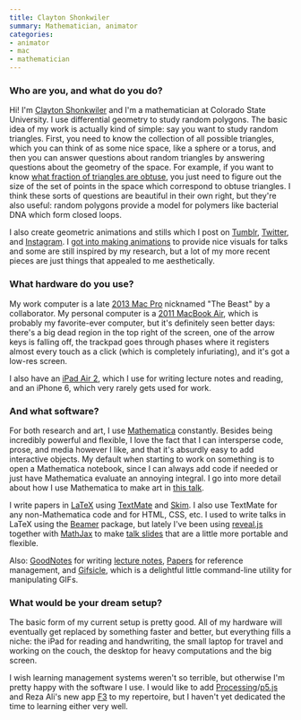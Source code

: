 ```yaml
---
title: Clayton Shonkwiler
summary: Mathematician, animator
categories:
- animator
- mac
- mathematician
---
```


### Who are you, and what do you do?

Hi! I'm [Clayton Shonkwiler](http://shonkwiler.org/ "Clayton's website.") and I'm a mathematician at Colorado State University. I use differential geometry to study random polygons. The basic idea of my work is actually kind of simple: say you want to study random triangles. First, you need to know the collection of all possible triangles, which you can think of as some nice space, like a sphere or a torus, and then you can answer questions about random triangles by answering questions about the geometry of the space. For example, if you want to know [what fraction of triangles are obtuse](https://www.youtube.com/watch?v=wcHHRwAfwAo "Clayton's geometry video on YouTube."), you just need to figure out the size of the set of points in the space which correspond to obtuse triangles. I think these sorts of questions are beautiful in their own right, but they're also useful: random polygons provide a model for polymers like bacterial DNA which form closed loops.

I also create geometric animations and stills which I post on [Tumblr](http://flotsam.sellingwaves.com/ "Clayton's Tumblr account."), [Twitter](https://twitter.com/shonk "Clayton's Twitter account."), and [Instagram](https://www.instagram.com/shonk/ "Clayton's Instagram account."). I [got into making animations](https://ello.co/yourdailybread/post/hj6nmr4jkexxq-1b6hg72g "An interview with Clayton about his animations.") to provide nice visuals for talks and some are still inspired by my research, but a lot of my more recent pieces are just things that appealed to me aesthetically. 

### What hardware do you use?

My work computer is a late [2013 Mac Pro][mac-pro] nicknamed "The Beast" by a collaborator. My personal computer is a [2011 MacBook Air][macbook-air], which is probably my favorite-ever computer, but it's definitely seen better days: there's a big dead region in the top right of the screen, one of the arrow keys is falling off, the trackpad goes through phases where it registers almost every touch as a click (which is completely infuriating), and it's got a low-res screen.

I also have an [iPad Air 2][ipad-air-2], which I use for writing lecture notes and reading, and an iPhone 6, which very rarely gets used for work.

### And what software?

For both research and art, I use [Mathematica][] constantly. Besides being incredibly powerful and flexible, I love the fact that I can intersperse code, prose, and media however I like, and that it's absurdly easy to add interactive objects. My default when starting to work on something is to open a Mathematica notebook, since I can always add code if needed or just have Mathematica evaluate an annoying integral. I go into more detail about how I use Mathematica to make art in [this talk](https://icerm.brown.edu/video_archive/#/play/1089 "Clayton's talk on animating mathematics.").

I write papers in [LaTeX][] using [TextMate][] and [Skim][]. I also use TextMate for any non-Mathematica code and for HTML, CSS, etc. I used to write talks in LaTeX using the [Beamer][] package, but lately I've been using [reveal.js][] together with [MathJax][] to make [talk slides](http://www.math.colostate.edu/~clayton/research/talks/random-triangles/random-triangles.html#/ "Clayton's talk about random triangles.") that are a little more portable and flexible.

Also: [GoodNotes][goodnotes-ios] for writing [lecture notes](http://www.math.colostate.edu/~clayton/teaching/m676f16/lectures/ "Some of Clayton's lecture notes."), [Papers][] for reference management, and [Gifsicle][], which is a delightful little command-line utility for manipulating GIFs.

### What would be your dream setup?

The basic form of my current setup is pretty good. All of my hardware will eventually get replaced by something faster and better, but everything fills a niche: the iPad for reading and handwriting, the small laptop for travel and working on the couch, the desktop for heavy computations and the big screen. 

I wish learning management systems weren't so terrible, but otherwise I'm pretty happy with the software I use. I would like to add [Processing][]/[p5.js][p5js] and Reza Ali's new app [F3][] to my repertoire, but I haven't yet dedicated the time to learning either very well.

[ipad-air-2]: https://www.apple.com/ipad-air-2/ "A tablet device."
[macbook-air]: https://www.apple.com/macbook-air/ "A very thin laptop."
[mac-pro]: https://www.apple.com/mac-pro/ "The Intel-based Mac tower computer."
[reveal.js]: https://lab.hakim.se/reveal-js/ "An HTML-based presentation tool."
[goodnotes-ios]: http://www.goodnotesapp.com "A handwritten note-taking app."
[gifsicle]: https://www.lcdf.org/gifsicle/ "A command-line tool for working with GIFs."
[textmate]: http://macromates.com/ "A text editor for the Mac."
[skim]: http://skim-app.sourceforge.net/ "PDF reader/note-taker software for the Mac."
[f3]: http://www.syedrezaali.com/#/f3-mac-app/ "A 3D design app."
[mathematica]: http://www.wolfram.com/mathematica/ "Computation and simulation software."
[mathjax]: https://www.mathjax.org/ "A Javascript framework for displaying LaTeX/MathML."
[beamer]: https://bitbucket.org/rivanvx/beamer/wiki/Home "A LaTeX class for creating presentations."
[latex]: https://www.latex-project.org/ "Typesetting software."
[papers]: http://papersapp.com "iTunes-like software for organising articles."
[processing]: https://processing.org/ "A programming language/environment."
[p5js]: https://p5js.org/ "A Javascript library based on Processing."
